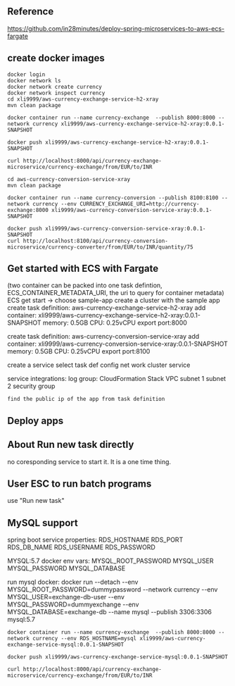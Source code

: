 ## Reference
https://github.com/in28minutes/deploy-spring-microservices-to-aws-ecs-fargate
## create docker images
    docker login
    docker network ls
    docker network create currency
    docker network inspect currency
    cd xli9999/aws-currency-exchange-service-h2-xray
    mvn clean package
    
    docker container run --name currency-exchange  --publish 8000:8000 --network currency xli9999/aws-currency-exchange-service-h2-xray:0.0.1-SNAPSHOT
    
    docker push xli9999/aws-currency-exchange-service-h2-xray:0.0.1-SNAPSHOT

    curl http://localhost:8000/api/currency-exchange-microservice/currency-exchange/from/EUR/to/INR
    
    cd aws-currency-conversion-service-xray
    mvn clean package
    
    docker container run --name currency-conversion --publish 8100:8100 --network currency --env CURRENCY_EXCHANGE_URI=http://currency-exchange:8000 xli9999/aws-currency-conversion-service-xray:0.0.1-SNAPSHOT

    docker push xli9999/aws-currency-conversion-service-xray:0.0.1-SNAPSHOT
    curl http://localhost:8100/api/currency-conversion-microservice/currency-converter/from/EUR/to/INR/quantity/75

## Get started with ECS with Fargate
  (two container can be packed into one task defintion, ECS_CONTAINER_METADATA_URI, the uri to query for container metadata)
  ECS get start -> choose sample-app
  create a cluster with the sample app
  create task definition: aws-currency-exchange-service-h2-xray
    add container: xli9999/aws-currency-exchange-service-h2-xray:0.0.1-SNAPSHOT
    memory: 0.5GB
    CPU: 0.25vCPU
    export port:8000
  
  create task definition: aws-currency-conversion-service-xray
    add container: xli9999/aws-currency-conversion-service-xray:0.0.1-SNAPSHOT
    memory: 0.5GB
    CPU: 0.25vCPU
    export port:8100

  create a service
    select task def
    config net work
  cluster
    service

   service integrations:
    log group:
    CloudFormation Stack
    VPC
        subnet 1
        subnet 2
    security group

    find the public ip of the app from task definition
## Deploy apps

## About Run new task directly
   no coresponding service to start it.
   It is a one time thing.

## User ESC to run batch programs
   use "Run new task"

## MySQL support
  spring boot service properties:
    RDS_HOSTNAME
    RDS_PORT
    RDS_DB_NAME
    RDS_USERNAME
    RDS_PASSWORD

  MYSQL:5.7 docker env vars:
     MYSQL_ROOT_PASSWORD
     MYSQL_USER
     MYSQL_PASSWORD
     MYSQL_DATABASE

  run mysql docker:
    docker run --detach --env MYSQL_ROOT_PASSWORD=dummypassword --network currency --env MYSQL_USER=exchange-db-user --env MYSQL_PASSWORD=dummyexchange --env MYSQL_DATABASE=exchange-db --name mysql --publish 3306:3306 mysql:5.7

    docker container run --name currency-exchange  --publish 8000:8000 --network currency --env RDS_HOSTNAME=mysql xli9999/aws-currency-exchange-service-mysql:0.0.1-SNAPSHOT
    
    docker push xli9999/aws-currency-exchange-service-mysql:0.0.1-SNAPSHOT

    curl http://localhost:8000/api/currency-exchange-microservice/currency-exchange/from/EUR/to/INR
    
    
